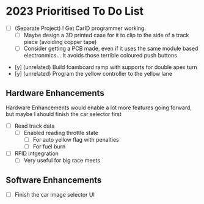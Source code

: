 # 2023 Prioritised To Do List

- [ ] (Separate Project) ! Get CarID programmer working.
    - [ ] Maybe design a 3D printed case for it to clip to the side of a track piece (avoiding copper tape)  
    - [ ] Consider getting a PCB made, even if it uses the same module based electronmics... It avoids those terrible coloured push buttons
- [y] (unrelated) Build foamboard ramp with supports for double apex turn
- [y] (unrelated) Program the yellow controller to the yellow lane 
     

## Hardware Enhancements

Hardware Enhancements would enable a lot more features going forward, but maybe I should finish the car selector first

- [ ] Read track data
    - [ ] Enabled reading throttle state
        - [ ] For auto yellow flag with penalties
        - [ ] For fuel burn
- [ ] RFID intgegration
    - [ ] Very useful for big race meets

## Software Enhancements

- [ ] Finish the car image selector UI
